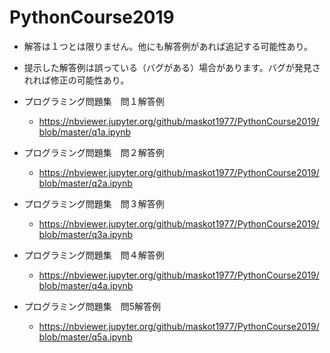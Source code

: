 # PythonCourse2019

* 解答は１つとは限りません。他にも解答例があれば追記する可能性あり。
* 提示した解答例は誤っている（バグがある）場合があります。バグが発見されれば修正の可能性あり。

* プログラミング問題集　問１解答例
    * https://nbviewer.jupyter.org/github/maskot1977/PythonCourse2019/blob/master/q1a.ipynb
* プログラミング問題集　問２解答例
    * https://nbviewer.jupyter.org/github/maskot1977/PythonCourse2019/blob/master/q2a.ipynb
* プログラミング問題集　問３解答例
    * https://nbviewer.jupyter.org/github/maskot1977/PythonCourse2019/blob/master/q3a.ipynb
* プログラミング問題集　問４解答例
    * https://nbviewer.jupyter.org/github/maskot1977/PythonCourse2019/blob/master/q4a.ipynb
* プログラミング問題集　問5解答例
    * https://nbviewer.jupyter.org/github/maskot1977/PythonCourse2019/blob/master/q5a.ipynb
